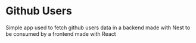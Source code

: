 # Github Users

Simple app used to fetch github users data in a backend made with Nest
to be consumed by a frontend made with React
